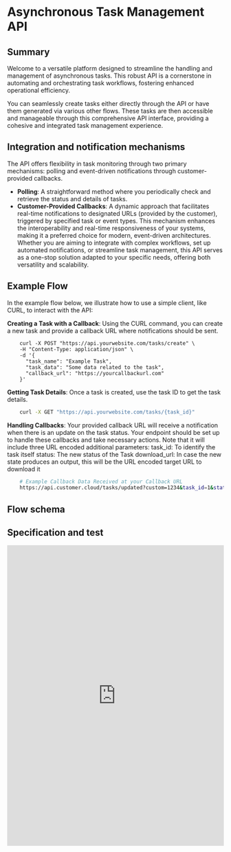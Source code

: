 # Asynchronous Task Management API 

## Summary

Welcome to a versatile platform designed to streamline the handling and management of asynchronous tasks. This robust API is a cornerstone in automating and orchestrating task workflows, fostering enhanced operational efficiency.

You can seamlessly create tasks either directly through the API or have them generated via various other flows. These tasks are then accessible and manageable through this comprehensive API interface, providing a cohesive and integrated task management experience.

## Integration and notification mechanisms

The API offers flexibility in task monitoring through two primary mechanisms: polling and event-driven notifications through customer-provided callbacks.

- **Polling**: A straightforward method where you periodically check and retrieve the status and details of tasks.
- **Customer-Provided Callbacks**: A dynamic approach that facilitates real-time notifications to designated URLs (provided by the customer), triggered by specified task or event types. This mechanism enhances the interoperability and real-time responsiveness of your systems, making it a preferred choice for modern, event-driven architectures.
Whether you are aiming to integrate with complex workflows, set up automated notifications, or streamline task management, this API serves as a one-stop solution adapted to your specific needs, offering both versatility and scalability.

## Example Flow
In the example flow below, we illustrate how to use a simple client, like CURL, to interact with the API:

**Creating a Task with a Callback**: Using the CURL command, you can create a new task and provide a callback URL where notifications should be sent.


```bash{1,4-6}
    curl -X POST "https://api.yourwebsite.com/tasks/create" \
    -H "Content-Type: application/json" \
    -d '{
      "task_name": "Example Task",
      "task_data": "Some data related to the task",
      "callback_url": "https://yourcallbackurl.com"
    }'
```
    
**Getting Task Details**: Once a task is created, use the task ID to get the task details.
```bash
    curl -X GET "https://api.yourwebsite.com/tasks/{task_id}"
```
    
**Handling Callbacks**: Your provided callback URL will receive a notification when there is an update on the task status. Your endpoint should be set up to handle these callbacks and take necessary actions. Note that it will include three URL encoded additional parameters:
task_id: To identify the task itself
status: The new status of the Task
download_url: In case the new state produces an output, this will be the URL encoded target URL to download it

```bash
    # Example Callback Data Received at your Callback URL
    https://api.customer.cloud/tasks/updated?custom=1234&task_id=1&status=completed&download_url=https%3A%2F%2Fapi.uve.ai%2Ftaskdownload.uve
```

## Flow schema

## Specification and test

<iframe src="https://test.latrup.net/uve-developer-portal/.swaggerui/?urls.primaryName=taskManagement" style="width: 100%; height:700px; border:0px" />
